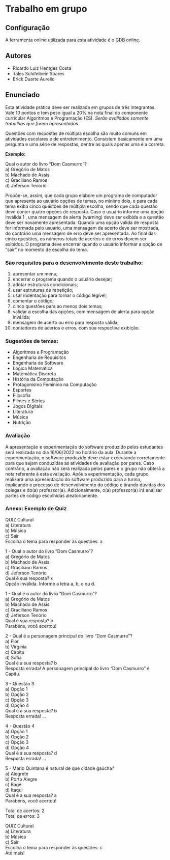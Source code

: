 # Trabalho em grupo

## Configuração
A ferramenta online utilizada para esta atividade é o [GDB online].

## Autores
* Ricardo Luiz Hentges Costa
* Tales Schifelbein Soares
* Erick Duarte Aurelio

## Enunciado
Esta atividade prática deve ser realizada em grupos de três integrantes. Vale 10 pontos e
tem peso igual a 20% na nota final do componente curricular Algoritmos e Programação
(ES). *Serão avaliados somente trabalhos que forem apresentados*

Questões com respostas de múltipla escolha são muito comuns em atividades escolares e de entretenimento. Consistem basicamente em uma pergunta e uma série de respostas, dentre as quais apenas uma é a correta.

**Exemplo:**

Qual o autor do livro “Dom Casmurro”?
<br>
a) Gregório de Matos
<br>
b) Machado de Assis
<br>
c) Graciliano Ramos
<br>
d) Jeferson Tenório

Propõe-se, assim, que cada grupo elabore um programa de computador que apresente ao usuário opções de temas, no mínimo dois, e para cada tema exiba cinco questões de múltipla escolha, sendo que cada questão deve conter quatro opções de resposta. Caso o usuário informe uma opção inválida 1 , uma mensagem de alerta (warning) deve ser exibida e a questão deve ser novamente apresentada. Quando uma opção válida de resposta for informada pelo usuário, uma mensagem de acerto deve ser mostrada, do contrário uma mensagem de erro deve ser apresentada. Ao final das cinco questões, os números totais de acertos e de erros devem ser exibidos. O programa deve encerrar quando o usuário informar a opção de “sair” no momento de escolha do tema.

### São requisitos para o desenvolvimento deste trabalho:

1. apresentar um menu;
2. encerrar o programa quando o usuário desejar;
3. adotar estruturas condicionais;
4. usar estruturas de repetição;
5. usar indentação para tornar o código legível;
6. comentar o código;
7. cinco questões para ao menos dois temas;
8. validar a escolha das opções, com mensagem de alerta para opção inválida;
9. mensagem de acerto ou erro para resposta válida;
10. contadores de acertos e erros, com sua respectiva exibição.

### Sugestões de temas:

* Algoritmos e Programação
* Engenharia de Requisitos
* Engenharia de Software
* Lógica Matemática
* Matemática Discreta
* História da Computação
* Protagonismo Feminino na Computação
* Esportes
* Filosofia
* Filmes e Séries
* Jogos Digitais
* Literatura
* Música
* Nutrição

### Avaliação

A apresentação e experimentação do software produzido pelos estudantes será realizada no dia 16/06/2022 no horário da aula. Durante a experimentação, o software produzido deve estar executando corretamente para que sejam conduzidas as atividades de avaliação por pares. Caso contrário, a avaliação não será realizada pelos pares e o grupo não obterá a nota referente à esta avaliação. Após a experimentação, cada grupo realizará uma apresentação do software produzido para a turma, explicando o processo de desenvolvimento do código e tirando dúvidas dos colegas e do(a) professor(a). Adicionalmente, o(a) professor(a) irá analisar partes de código escolhidas aleatoriamente.

### Anexo: Exemplo de Quiz

QUIZ Cultural
<br>
a) Literatura
<br>
b) Música
<br>
c) Sair
<br>
Escolha o tema para responder às questões: a

1 - Qual o autor do livro “Dom Casmurro”?
<br>
a) Gregório de Matos
<br>
b) Machado de Assis
<br>
c) Graciliano Ramos
<br>
d) Jeferson Tenório
<br>
Qual é sua resposta? x
<br>
Opção inválida. Informe a letra a, b, c ou d.

1 - Qual é o autor do livro “Dom Casmurro”?
<br>
a) Gregório de Matos
<br>
b) Machado de Assis
<br>
c) Graciliano Ramos
<br>
d) Jeferson Tenório
<br>
Qual é sua resposta? b
<br>
Parabéns, você acertou!

2 - Qual é a personagem principal do livro “Dom Casmurro”?
<br>
a) Flor
<br>
b) Virgínia
<br>
c) Capitu
<br>
d) Sofia
<br>
Qual é a sua resposta? b
<br>
Resposta errada! A personagem principal do livro “Dom Casmurro” é Capitu.

3 - Questão 3
<br>
a) Opção 1
<br>
b) Opção 2
<br>
c) Opção 3
<br>
d) Opção 4
<br>
Qual é a sua resposta? b
<br>
Resposta errada! …

4 - Questão 4
<br>
a) Opção 1
<br>
b) Opção 2
<br>
c) Opção 3
<br>
d) Opção 4
<br>
Qual é a sua resposta? d
<br>
Resposta errada! …

5 - Mario Quintana é natural de que cidade gaúcha?
<br>
a) Alegrete
<br>
b) Porto Alegre
<br>
c) Bagé
<br>
d) Itaqui
<br>
Qual é a sua resposta? a
<br>
Parabéns, você acertou!

Total de acertos: 2
<br>
Total de erros: 3

QUIZ Cultural
<br>
a) Literatura
<br>
b) Música
<br>
c) Sair
<br>
Escolha o tema para responder às questões: c
<br>
Até mais!

[GDB online]: https://www.onlinegdb.com
